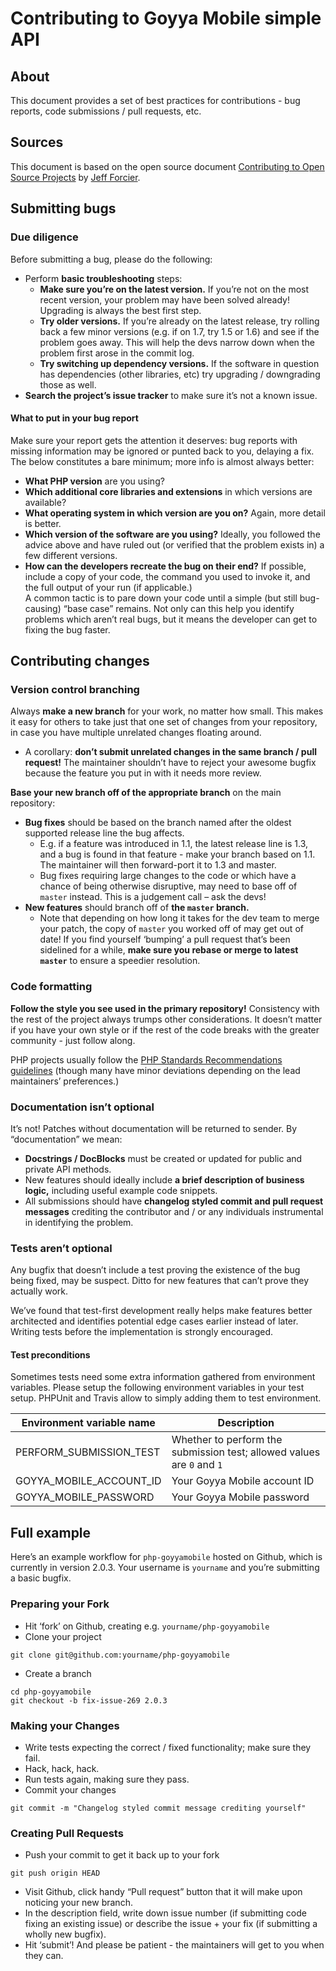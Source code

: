 # Contributing to Goyya Mobile simple API

## About

This document provides a set of best practices for contributions - bug reports, code submissions / pull requests, etc.

## Sources

This document is based on the open source document [Contributing to Open Source Projects](http://contribution-guide-org.readthedocs.org/) by  [Jeff Forcier](https://github.com/bitprophet).

## Submitting bugs

### Due diligence

Before submitting a bug, please do the following:

- Perform **basic troubleshooting** steps:
  - **Make sure you’re on the latest version.** If you’re not on the most recent version, your problem may have been solved already!  
  Upgrading is always the best first step.
  - **Try older versions.** If you’re already on the latest release, try rolling back a few minor versions (e.g. if on 1.7, try 1.5 or 1.6) and see if the problem goes away. This will help the devs narrow down when the problem first arose in the commit log.
  - **Try switching up dependency versions.** If the software in question has dependencies (other libraries, etc) try upgrading / downgrading those as well.
- **Search the project’s issue tracker** to make sure it’s not a known issue.

#### What to put in your bug report

Make sure your report gets the attention it deserves: bug reports with missing information may be ignored or punted back to you, delaying a fix. The below constitutes a bare minimum; more info is almost always better:

- **What PHP version** are you using?
- **Which additional core libraries and extensions** in which versions are available?
- **What operating system in which version are you on?** Again, more detail is better.
- **Which version of the software are you using?** Ideally, you followed the advice above and have ruled out (or verified that the problem exists in) a few different versions.
- **How can the developers recreate the bug on their end?** If possible, include a copy of your code, the command you used to invoke it, and the full output of your run (if applicable.)  
A common tactic is to pare down your code until a simple (but still bug-causing) “base case” remains. Not only can this help you identify problems which aren’t real bugs, but it means the developer can get to fixing the bug faster.

## Contributing changes

### Version control branching

Always **make a new branch** for your work, no matter how small. This makes it easy for others to take just that one set of changes from your repository, in case you have multiple unrelated changes floating around.

- A corollary: **don’t submit unrelated changes in the same branch / pull request!** The maintainer shouldn’t have to reject your awesome bugfix because the feature you put in with it needs more review.

**Base your new branch off of the appropriate branch** on the main repository:

- **Bug fixes** should be based on the branch named after the oldest supported release line the bug affects.
  - E.g. if a feature was introduced in 1.1, the latest release line is 1.3, and a bug is found in that feature - make your branch based on 1.1. The maintainer will then forward-port it to 1.3 and master.
  - Bug fixes requiring large changes to the code or which have a chance of being otherwise disruptive, may need to base off of `master` instead. This is a judgement call – ask the devs!
- **New features** should branch off of **the `master` branch.**
  - Note that depending on how long it takes for the dev team to merge your patch, the copy of `master` you worked off of may get out of date! If you find yourself ‘bumping’ a pull request that’s been sidelined for a while, **make sure you rebase or merge to latest `master`** to ensure a speedier resolution.

### Code formatting

**Follow the style you see used in the primary repository!** Consistency with the rest of the project always trumps other considerations. It doesn’t matter if you have your own style or if the rest of the code breaks with the greater community - just follow along.

PHP projects usually follow the [PHP Standards Recommendations guidelines](http://www.php-fig.org/psr/) (though many have minor deviations depending on the lead maintainers’ preferences.)

### Documentation isn’t optional

It’s not! Patches without documentation will be returned to sender. By “documentation” we mean:

- **Docstrings / DocBlocks** must be created or updated for public and private API methods.
- New features should ideally include **a brief description of business logic,** including useful example code snippets.
- All submissions should have **changelog styled commit and pull request messages** crediting the contributor and / or any individuals instrumental in identifying the problem.

### Tests aren’t optional

Any bugfix that doesn’t include a test proving the existence of the bug being fixed, may be suspect. Ditto for new features that can’t prove they actually work.

We’ve found that test-first development really helps make features better architected and identifies potential edge cases earlier instead of later. Writing tests before the implementation is strongly encouraged.

#### Test preconditions

Sometimes tests need some extra information gathered from environment variables. Please setup the following environment variables in your test setup. PHPUnit and Travis allow to simply adding them to test environment. 

| Environment variable name | Description                                                           |
| ------------------------- | --------------------------------------------------------------------- |
| PERFORM_SUBMISSION_TEST   | Whether to perform the submission test; allowed values are `0` and `1`|
| GOYYA_MOBILE_ACCOUNT_ID   | Your Goyya Mobile account ID                                          |
| GOYYA_MOBILE_PASSWORD     | Your Goyya Mobile password                                            |

## Full example

Here’s an example workflow for `php-goyyamobile` hosted on Github, which is currently in version 2.0.3. Your username is `yourname` and you’re submitting a basic bugfix. 

### Preparing your Fork

- Hit ‘fork’ on Github, creating e.g. `yourname/php-goyyamobile`
- Clone your project  

```
git clone git@github.com:yourname/php-goyyamobile
```

- Create a branch

```
cd php-goyyamobile
git checkout -b fix-issue-269 2.0.3
```

### Making your Changes

- Write tests expecting the correct / fixed functionality; make sure they fail.
- Hack, hack, hack.
- Run tests again, making sure they pass.
- Commit your changes

```
git commit -m "Changelog styled commit message crediting yourself"
```

### Creating Pull Requests

- Push your commit to get it back up to your fork

```
git push origin HEAD
```

- Visit Github, click handy “Pull request” button that it will make upon noticing your new branch.
- In the description field, write down issue number (if submitting code fixing an existing issue) or describe the issue + your fix (if submitting a wholly new bugfix).
- Hit ‘submit’! And please be patient - the maintainers will get to you when they can.

